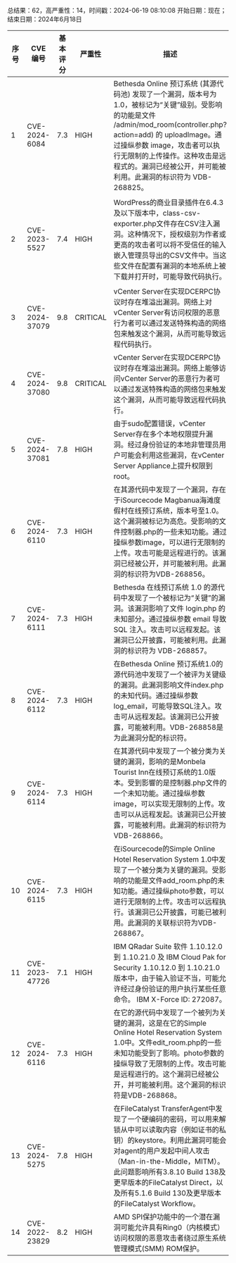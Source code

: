 总结果：62，高严重性：14，时间戳：2024-06-19 08:10:08
开始日期：现在；结束日期：2024年6月18日

| 序号 | CVE 编号 | 基本评分 | 严重性 | 描述 | 参考文献 |
|-----|--------|------------|----------|-------------|------------|
| 1 | CVE-2024-6084 | 7.3  | HIGH | Bethesda Online 预订系统 (其源代码池) 发现了一个漏洞，版本号为 1.0，被标记为“关键”级别。受影响的功能是文件 /admin/mod_room(controller.php?action=add) 的 uploadImage。通过操纵参数 image，攻击者可以执行无限制的上传操作。这种攻击是远程式的。漏洞已经被公开，并可能被利用。此漏洞的标识符为 VDB-268825。 | [1]https://github.com/Laster-dev/CVE/issues/2<br>[2]https://vuldb.com/?ctiid.268825<br>[3]https://vuldb.com/?id.268825<br>[4]https://vuldb.com/?submit.358628 |
| 2 | CVE-2023-5527 | 7.4  | HIGH | WordPress的商业目录插件在6.4.3及以下版本中，class-csv-exporter.php文件存在CSV注入漏洞。这种情况下，授权级别为作者或更高的攻击者可以将不受信任的输入嵌入管理员导出的CSV文件中。当这些文件在配置有漏洞的本地系统上被下载并打开时，可能导致代码执行。 | [1]https://plugins.trac.wordpress.org/browser/business-directory-plugin/trunk/includes/admin/class-csv-exporter.php<br>[2]https://plugins.trac.wordpress.org/browser/business-directory-plugin/trunk/includes/admin/helpers/csv/class-csv-exporter.php<br>[3]https://plugins.trac.wordpress.org/changeset/3102475/business-directory-plugin/trunk/includes/admin/helpers/csv/class-csv-exporter.php<br>[4]https://www.wordfence.com/threat-intel/vulnerabilities/id/ed037e94-68b4-4efc-9d1a-fffc4aff1c45?source=cve |
| 3 | CVE-2024-37079 | 9.8  | CRITICAL | vCenter Server在实现DCERPC协议时存在堆溢出漏洞。网络上对vCenter Server有访问权限的恶意行为者可以通过发送特殊构造的网络包来触发这个漏洞，从而可能导致远程代码执行。 | [1]https://support.broadcom.com/web/ecx/support-content-notification/-/external/content/SecurityAdvisories/0/24453 |
| 4 | CVE-2024-37080 | 9.8  | CRITICAL | vCenter Server在实现DCERPC协议时存在堆溢出漏洞。网络上能够访问vCenter Server的恶意行为者可以通过发送特殊构造的网络包来触发这个漏洞，从而可能导致远程代码执行。 | [1]https://support.broadcom.com/web/ecx/support-content-notification/-/external/content/SecurityAdvisories/0/24453 |
| 5 | CVE-2024-37081 | 7.8  | HIGH | 由于sudo配置错误，vCenter Server存在多个本地权限提升漏洞。经过身份验证的本地非管理员用户可能会利用这些漏洞，在vCenter Server Appliance上提升权限到root。 | [1]https://support.broadcom.com/web/ecx/support-content-notification/-/external/content/SecurityAdvisories/0/24453 |
| 6 | CVE-2024-6110 | 7.3  | HIGH | 在其源代码中发现了一个漏洞，存在于iSourcecode Magbanua海滩度假村在线预订系统，版本号至1.0。这个漏洞被标记为高危。受影响的文件控制器.php的一些未知功能。通过操纵参数image，可以进行无限制的上传。攻击可能是远程进行的。该漏洞已经被公开，并可能被利用。此漏洞的标识符为VDB-268856。 | [1]https://github.com/Laster-dev/CVE/issues/1<br>[2]https://vuldb.com/?ctiid.268856<br>[3]https://vuldb.com/?id.268856<br>[4]https://vuldb.com/?submit.358592 |
| 7 | CVE-2024-6111 | 7.3  | HIGH | Bethesda 在线预订系统 1.0 的源代码中发现了一个被标记为“关键”的漏洞。该漏洞影响了文件 login.php 的未知部分。通过操纵参数 email 导致 SQL 注入。攻击可以远程发起。该漏洞已公开披露，可能被利用。此漏洞的标识符为 VDB-268857。 | [1]https://github.com/wangyuan-ui/CVE/issues/1<br>[2]https://vuldb.com/?ctiid.268857<br>[3]https://vuldb.com/?id.268857<br>[4]https://vuldb.com/?submit.358988 |
| 8 | CVE-2024-6112 | 7.3  | HIGH | 在Bethesda Online 预订系统1.0的源代码池中发现了一个被评为关键级的漏洞。此漏洞影响文件index.php的未知代码。通过操纵参数log_email，可能导致SQL注入。攻击可从远程发起。该漏洞已公开披露，可能被利用。VDB-268858是为此漏洞分配的标识符。 | [1]https://github.com/wangyuan-ui/CVE/issues/2<br>[2]https://vuldb.com/?ctiid.268858<br>[3]https://vuldb.com/?id.268858<br>[4]https://vuldb.com/?submit.358990 |
| 9 | CVE-2024-6114 | 7.3  | HIGH | 在其源代码中发现了一个被分类为关键的漏洞，影响的是Monbela Tourist Inn在线预订系统的1.0版本。受到影響的是控制器.php文件的一个未知功能。通过操纵参数image，可以实现无限制的上传。攻击可以从远程发起。该漏洞已公开披露，可能被利用。此漏洞的标识符为VDB-268866。 | [1]https://github.com/wangyuan-ui/CVE/issues/4<br>[2]https://vuldb.com/?ctiid.268866<br>[3]https://vuldb.com/?id.268866<br>[4]https://vuldb.com/?submit.358995 |
| 10 | CVE-2024-6115 | 7.3  | HIGH | 在iSourcecode的Simple Online Hotel Reservation System 1.0中发现了一个被分类为关键的漏洞。受影响的功能是文件add_room.php的未知功能。通过操纵photo参数，可以进行无限制的上传。攻击可以远程执行。该漏洞已公开披露，可能已被利用。此漏洞的关联标识符为VDB-268867。 | [1]https://github.com/wangyuan-ui/CVE/issues/5<br>[2]https://vuldb.com/?ctiid.268867<br>[3]https://vuldb.com/?id.268867<br>[4]https://vuldb.com/?submit.358996 |
| 11 | CVE-2023-47726 | 7.1  | HIGH | IBM QRadar Suite 软件 1.10.12.0 到 1.10.21.0 及 IBM Cloud Pak for Security 1.10.12.0 到 1.10.21.0 版本中，由于输入验证不当，可能允许经过身份验证的用户执行某些任意命令。 IBM X-Force ID: 272087。 | [1]https://exchange.xforce.ibmcloud.com/vulnerabilities/272087<br>[2]https://https://www.ibm.com/support/pages/node/7157750 |
| 12 | CVE-2024-6116 | 7.3  | HIGH | 在它的源代码中发现了一个被列为关键的漏洞，这是在它的Simple Online Hotel Reservation System 1.0中。文件edit_room.php的一些未知功能受到了影响。photo参数的操纵导致了无限制的上传。攻击可能是远程进行的。这个漏洞已经被公开，并可能被利用。这个漏洞的标识符是VDB-268868。 | [1]https://github.com/wangyuan-ui/CVE/issues/6<br>[2]https://vuldb.com/?ctiid.268868<br>[3]https://vuldb.com/?id.268868<br>[4]https://vuldb.com/?submit.359002 |
| 13 | CVE-2024-5275 | 7.8  | HIGH | 在FileCatalyst TransferAgent中发现了一个硬编码的密码，可以用来解锁从中可以读取内容（例如证书的私钥）的keystore。利用此漏洞可能会对agent的用户发起中间人攻击（Man-in-the-Middle，MITM）。此问题影响所有3.8.10 Build 138及更早版本的FileCatalyst Direct，以及所有5.1.6 Build 130及更早版本的FileCatalyst Workflow。 | [1]https://support.fortra.com/filecatalyst/kb-articles/action-required-by-june-18th-2024-filecatalyst-transferagent-ssl-and-localhost-changes-MWQwYjI3ZGItZmQyMS1lZjExLTg0MGItMDAyMjQ4MGE0MDNm<br>[2]https://www.fortra.com/security/advisory/fi-2024-007 |
| 14 | CVE-2022-23829 | 8.2  | HIGH | AMD SPI保护功能中的一个潜在漏洞可能允许具有Ring0（内核模式）访问权限的恶意攻击者绕过原生系统管理模式(SMM) ROM保护。 | [1]https://www.amd.com/en/resources/product-security/bulletin/amd-sb-1041.html |